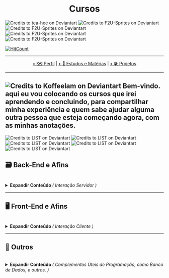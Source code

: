 <h1 align="center">Cursos</h1>


![Credits to tea-hee on Deviantart](https://images-wixmp-ed30a86b8c4ca887773594c2.wixmp.com/f/6b1db3dc-3ea7-4cdd-aeba-ca596650ae2e/d72rbwh-89b910d7-9afb-4dcf-9ae0-c6a0a774737b.gif?token=eyJ0eXAiOiJKV1QiLCJhbGciOiJIUzI1NiJ9.eyJzdWIiOiJ1cm46YXBwOiIsImlzcyI6InVybjphcHA6Iiwib2JqIjpbW3sicGF0aCI6IlwvZlwvNmIxZGIzZGMtM2VhNy00Y2RkLWFlYmEtY2E1OTY2NTBhZTJlXC9kNzJyYndoLTg5YjkxMGQ3LTlhZmItNGRjZi05YWUwLWM2YTBhNzc0NzM3Yi5naWYifV1dLCJhdWQiOlsidXJuOnNlcnZpY2U6ZmlsZS5kb3dubG9hZCJdfQ.avi1sMQUS-sGHP5OwGfYqOP2pI4Jg3r3XzMj8GBJIFg)
![Credits to F2U-Sprites on Deviantart](https://images-wixmp-ed30a86b8c4ca887773594c2.wixmp.com/f/a9502fe3-95e5-4553-bb69-040a39f9be0a/danvwd5-f3fbf229-45b3-493b-a12d-ef60a8f5664e.gif?token=eyJ0eXAiOiJKV1QiLCJhbGciOiJIUzI1NiJ9.eyJzdWIiOiJ1cm46YXBwOiIsImlzcyI6InVybjphcHA6Iiwib2JqIjpbW3sicGF0aCI6IlwvZlwvYTk1MDJmZTMtOTVlNS00NTUzLWJiNjktMDQwYTM5ZjliZTBhXC9kYW52d2Q1LWYzZmJmMjI5LTQ1YjMtNDkzYi1hMTJkLWVmNjBhOGY1NjY0ZS5naWYifV1dLCJhdWQiOlsidXJuOnNlcnZpY2U6ZmlsZS5kb3dubG9hZCJdfQ.zR3Ln26bWuJHdCZizlvHTwoC0ilGONumgGjqRdy3oY4)
![Credits to F2U-Sprites on Deviantart](https://images-wixmp-ed30a86b8c4ca887773594c2.wixmp.com/f/a9502fe3-95e5-4553-bb69-040a39f9be0a/danvwd5-f3fbf229-45b3-493b-a12d-ef60a8f5664e.gif?token=eyJ0eXAiOiJKV1QiLCJhbGciOiJIUzI1NiJ9.eyJzdWIiOiJ1cm46YXBwOiIsImlzcyI6InVybjphcHA6Iiwib2JqIjpbW3sicGF0aCI6IlwvZlwvYTk1MDJmZTMtOTVlNS00NTUzLWJiNjktMDQwYTM5ZjliZTBhXC9kYW52d2Q1LWYzZmJmMjI5LTQ1YjMtNDkzYi1hMTJkLWVmNjBhOGY1NjY0ZS5naWYifV1dLCJhdWQiOlsidXJuOnNlcnZpY2U6ZmlsZS5kb3dubG9hZCJdfQ.zR3Ln26bWuJHdCZizlvHTwoC0ilGONumgGjqRdy3oY4)
![Credits to F2U-Sprites on Deviantart](https://images-wixmp-ed30a86b8c4ca887773594c2.wixmp.com/f/a9502fe3-95e5-4553-bb69-040a39f9be0a/danvwd5-f3fbf229-45b3-493b-a12d-ef60a8f5664e.gif?token=eyJ0eXAiOiJKV1QiLCJhbGciOiJIUzI1NiJ9.eyJzdWIiOiJ1cm46YXBwOiIsImlzcyI6InVybjphcHA6Iiwib2JqIjpbW3sicGF0aCI6IlwvZlwvYTk1MDJmZTMtOTVlNS00NTUzLWJiNjktMDQwYTM5ZjliZTBhXC9kYW52d2Q1LWYzZmJmMjI5LTQ1YjMtNDkzYi1hMTJkLWVmNjBhOGY1NjY0ZS5naWYifV1dLCJhdWQiOlsidXJuOnNlcnZpY2U6ZmlsZS5kb3dubG9hZCJdfQ.zR3Ln26bWuJHdCZizlvHTwoC0ilGONumgGjqRdy3oY4)
![Credits to F2U-Sprites on Deviantart](https://images-wixmp-ed30a86b8c4ca887773594c2.wixmp.com/f/a9502fe3-95e5-4553-bb69-040a39f9be0a/danvyg2-3262d9f9-54c3-411a-9677-7cfe73e1a640.gif?token=eyJ0eXAiOiJKV1QiLCJhbGciOiJIUzI1NiJ9.eyJzdWIiOiJ1cm46YXBwOiIsImlzcyI6InVybjphcHA6Iiwib2JqIjpbW3sicGF0aCI6IlwvZlwvYTk1MDJmZTMtOTVlNS00NTUzLWJiNjktMDQwYTM5ZjliZTBhXC9kYW52eWcyLTMyNjJkOWY5LTU0YzMtNDExYS05Njc3LTdjZmU3M2UxYTY0MC5naWYifV1dLCJhdWQiOlsidXJuOnNlcnZpY2U6ZmlsZS5kb3dubG9hZCJdfQ.tAG5X7Zv3yCs4p-zty3WQjWd2PZnQ289soUIBGGes3I)
<br>

[![HitCount](http://hits.dwyl.com/Guilherme-G-Cadilhe/Guilherme-G-Cadlihe.svg)](http://hits.dwyl.com/Guilherme-G-Cadilhe/Guilherme-G-Cadlihe)

---

<p align="center">
  <a href="https://github.com/Guilherme-G-Cadilhe">• 🗺 Perfil</a> |
    <a href="https://github.com/Guilherme-G-Cadilhe/Estudos-Materias">• 📘 Estudos e Matérias</a> |
   <a href="https://github.com/Guilherme-G-Cadilhe/Projetos">• 🛠️ Projetos</a> 
</p>

---
![Credits to Koffeelam on Deviantart](https://images-wixmp-ed30a86b8c4ca887773594c2.wixmp.com/f/dc6fef0c-9d21-42dd-a18b-9573936309d1/dc31uwu-44657213-f4ec-44ac-9274-b250b8f18c6e.gif?token=eyJ0eXAiOiJKV1QiLCJhbGciOiJIUzI1NiJ9.eyJzdWIiOiJ1cm46YXBwOiIsImlzcyI6InVybjphcHA6Iiwib2JqIjpbW3sicGF0aCI6IlwvZlwvZGM2ZmVmMGMtOWQyMS00MmRkLWExOGItOTU3MzkzNjMwOWQxXC9kYzMxdXd1LTQ0NjU3MjEzLWY0ZWMtNDRhYy05Mjc0LWIyNTBiOGYxOGM2ZS5naWYifV1dLCJhdWQiOlsidXJuOnNlcnZpY2U6ZmlsZS5kb3dubG9hZCJdfQ.tUlIcw8p09Gjvc7lUO4QE69FJy_1Ox9OtkRqyM5NWvU)
**Bem-vindo. aqui eu vou colocando os cursos que irei aprendendo e concluindo, para compartilhar minha experiência e quem sabe ajudar alguma outra pessoa que esteja começando agora, com as minhas anotações.**
---
![Credits to LIST on Deviantart](https://images-wixmp-ed30a86b8c4ca887773594c2.wixmp.com/f/147fcdc9-8cee-4d3e-9ba7-51f9c4888b30/db6zojy-f2eb848f-5f33-4b93-8bf6-5bbf28631d92.png?token=eyJ0eXAiOiJKV1QiLCJhbGciOiJIUzI1NiJ9.eyJzdWIiOiJ1cm46YXBwOiIsImlzcyI6InVybjphcHA6Iiwib2JqIjpbW3sicGF0aCI6IlwvZlwvMTQ3ZmNkYzktOGNlZS00ZDNlLTliYTctNTFmOWM0ODg4YjMwXC9kYjZ6b2p5LWYyZWI4NDhmLTVmMzMtNGI5My04YmY2LTViYmYyODYzMWQ5Mi5wbmcifV1dLCJhdWQiOlsidXJuOnNlcnZpY2U6ZmlsZS5kb3dubG9hZCJdfQ.4mWynPGdSR6YC5F6qwPjc0C3v6JnOklQ2bsaX3VxgCU) 
![Credits to LIST on Deviantart](https://images-wixmp-ed30a86b8c4ca887773594c2.wixmp.com/f/147fcdc9-8cee-4d3e-9ba7-51f9c4888b30/db6zlag-6de2ad0f-5cb9-42b0-80c1-43dd5c831ce3.png?token=eyJ0eXAiOiJKV1QiLCJhbGciOiJIUzI1NiJ9.eyJzdWIiOiJ1cm46YXBwOiIsImlzcyI6InVybjphcHA6Iiwib2JqIjpbW3sicGF0aCI6IlwvZlwvMTQ3ZmNkYzktOGNlZS00ZDNlLTliYTctNTFmOWM0ODg4YjMwXC9kYjZ6bGFnLTZkZTJhZDBmLTVjYjktNDJiMC04MGMxLTQzZGQ1YzgzMWNlMy5wbmcifV1dLCJhdWQiOlsidXJuOnNlcnZpY2U6ZmlsZS5kb3dubG9hZCJdfQ.8W0V1j9RFThn7FAjjzz7YktHU-j8J_MSWvyOA7wG8xA)
![Credits to LIST on Deviantart](https://images-wixmp-ed30a86b8c4ca887773594c2.wixmp.com/f/147fcdc9-8cee-4d3e-9ba7-51f9c4888b30/db6zojy-f2eb848f-5f33-4b93-8bf6-5bbf28631d92.png?token=eyJ0eXAiOiJKV1QiLCJhbGciOiJIUzI1NiJ9.eyJzdWIiOiJ1cm46YXBwOiIsImlzcyI6InVybjphcHA6Iiwib2JqIjpbW3sicGF0aCI6IlwvZlwvMTQ3ZmNkYzktOGNlZS00ZDNlLTliYTctNTFmOWM0ODg4YjMwXC9kYjZ6b2p5LWYyZWI4NDhmLTVmMzMtNGI5My04YmY2LTViYmYyODYzMWQ5Mi5wbmcifV1dLCJhdWQiOlsidXJuOnNlcnZpY2U6ZmlsZS5kb3dubG9hZCJdfQ.4mWynPGdSR6YC5F6qwPjc0C3v6JnOklQ2bsaX3VxgCU) 
![Credits to LIST on Deviantart](https://images-wixmp-ed30a86b8c4ca887773594c2.wixmp.com/f/147fcdc9-8cee-4d3e-9ba7-51f9c4888b30/db6zlag-6de2ad0f-5cb9-42b0-80c1-43dd5c831ce3.png?token=eyJ0eXAiOiJKV1QiLCJhbGciOiJIUzI1NiJ9.eyJzdWIiOiJ1cm46YXBwOiIsImlzcyI6InVybjphcHA6Iiwib2JqIjpbW3sicGF0aCI6IlwvZlwvMTQ3ZmNkYzktOGNlZS00ZDNlLTliYTctNTFmOWM0ODg4YjMwXC9kYjZ6bGFnLTZkZTJhZDBmLTVjYjktNDJiMC04MGMxLTQzZGQ1YzgzMWNlMy5wbmcifV1dLCJhdWQiOlsidXJuOnNlcnZpY2U6ZmlsZS5kb3dubG9hZCJdfQ.8W0V1j9RFThn7FAjjzz7YktHU-j8J_MSWvyOA7wG8xA)
![Credits to LIST on Deviantart](https://images-wixmp-ed30a86b8c4ca887773594c2.wixmp.com/f/147fcdc9-8cee-4d3e-9ba7-51f9c4888b30/db6zojy-f2eb848f-5f33-4b93-8bf6-5bbf28631d92.png?token=eyJ0eXAiOiJKV1QiLCJhbGciOiJIUzI1NiJ9.eyJzdWIiOiJ1cm46YXBwOiIsImlzcyI6InVybjphcHA6Iiwib2JqIjpbW3sicGF0aCI6IlwvZlwvMTQ3ZmNkYzktOGNlZS00ZDNlLTliYTctNTFmOWM0ODg4YjMwXC9kYjZ6b2p5LWYyZWI4NDhmLTVmMzMtNGI5My04YmY2LTViYmYyODYzMWQ5Mi5wbmcifV1dLCJhdWQiOlsidXJuOnNlcnZpY2U6ZmlsZS5kb3dubG9hZCJdfQ.4mWynPGdSR6YC5F6qwPjc0C3v6JnOklQ2bsaX3VxgCU) 

## 🗃 Back-End e Afins
<br/>

<details>
  <summary> <b> Expandir Conteúdo  </b><i>( Interação Servidor )</i> </summary>
  <br>
  
<img src="https://www.hti.com.br/images/mysql/mysql-logo.png" alt="mysql" width="65"/>

- **Curso em Vídeo - MySQL -** *Introdução do Basico a entrada do Intermediario ao MySQL, com boas praticas e bastante exercicios de codigos para praticar.*
- **Ferramentas Usadas:** *WampServer e MySQL Workbench*
- **Horas: 40**
- [X] **Concluido.**
> <a href="https://www.evernote.com/l/As-jIdowvsRGpbEKHDedPg8Hxsnt_xMbFdc/">✏️ Anotações </a>
</details>

---

## 🖥 Front-End e Afins
<br/>

<details>
  <summary> <b> Expandir Conteúdo  </b> <i>( Interação Cliente )</i> </summary>
  <br>
  
 - **Digital Innovation One - HTML e CSS -** *Aprendendo as Tags mais utilizadas no HTML e os Elementos mais utilizados no CSS*
- **Ferramentas Usadas:** *Sublime Text*
- **Horas: 6**
- [X] **Concluido.**
> <a href="embreve">✏️ Anotações ( Em Conjunto com estudos por fora, do repositorio "Estudos e Matérias" ) </a> <br/>
> Nº do Certificado: 5145539F
<br/>
=---=
<br/>
  
</details>
  
  
---
## 📔 Outros
<br/>

<details>
  <summary> <b> Expandir Conteúdo  </b><i>( Complementos Úteis de Programação, como Banco de Dados, e outros. )</i> </summary>
  <br>
  
  - **IFRS - Data Mining -** *O que é o processo de descoberta de conhecimento em bases de dados; Etapas e tarefas do processo de KDD; Mineração de Dados.*
- **Ferramentas Usadas:** *Nenhuma*
- **Horas: 20**
- [X] **Concluido.**
> <a href="https://www.evernote.com/l/As9VnFB8SUZPP6EGVo8GBBLy8qLtS302_gg/">✏️ Anotações </a> <br/>
> Nº do Certificado: 600a06d6-1ca8-4465-92c4-ecd1ac110005
<br/>
=---=
<br/>
  
- **Digital Innovation One - Git e GitHub -** *Utilizando o GitBash terminal para fazer todos os comandos básicos para boa utilização do Git e envio para o GitHub.*
- **Ferramentas Usadas:** *Git ( GitBash )*
- **Horas: 5**
- [X] **Concluido.**
> <a href="https://www.evernote.com/l/As8mA5ZxMsBPPZyqUgy23rNouMvFnGBQZrA/">✏️ Anotações </a> <br/>
> Nº do Certificado: EA8ABF76
<br/>
=---=
<br/>

- **IFRS - Banco de Dados -** *Fundamentos de Bancos de Dados, como modelagem, normalização, Modelo relacional, ER e conceitos fundamentais.*
- **Ferramentas Usadas:** *Nenhuma*
- **Horas: 20**
- [X] **Concluido.**
> <a href="https://www.evernote.com/l/As_SCunUJtdOaYzpwTUyCHIeJ3GfNw5KqoI/">✏️ Anotações </a> <br/>
> Nº do Certificado: 5f78cf14-27b0-42c7-a6b0-53bdac110005
<br/>
=---=
<br/>

- **Curso em Vídeo - Lógica de Programação -** *Desde o fundamento da lógica, até Vetores/Arrays e Matrizes. Com bastante exercicios praticos e exemplos.*
- **Ferramentas Usadas:** *VisualG*
- **Horas: 40**
- [X] **Concluido.**
> <a href="https://www.evernote.com/l/As8V-1Y_-zNMzK45aWcTcCfXn8JfbiRiKzc/">✏️ Anotações </a>
 </details>
